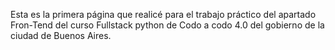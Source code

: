 Esta es la primera página que realicé para el trabajo práctico del apartado Fron-Tend del curso Fullstack python de Codo a codo 4.0 del gobierno de la ciudad de Buenos Aires.
